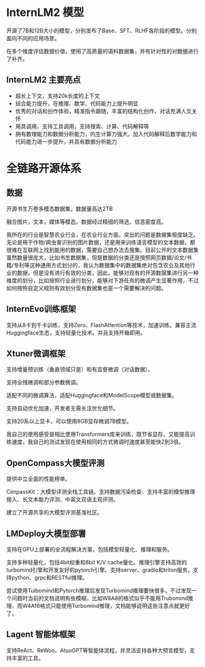 

# InternLM2 模型

开源了7B和12B大小的模型，分别发布了Base、SFT、RLHF各阶段的模型。分别面向不同的应用场景。

在多个维度评估数据价值，使用了高质量的语料数据集，并有针对性的对数据进行了补齐。 

## InternLM2 主要亮点

- 超长上下文，支持20k长度的上下文
- 综合能力提升，在推理、数学、代码能力上提升明显
- 优秀的对话和创作体验，精准指令跟随，丰富的结构化创作，对话充满人文关怀
- 用具调用，支持工具调用，支持搜索、计算、代码解释等
- 拥有数理能力和数据分析能力，内生计算力强大，加入代码解释后数学能力和代码能力进一步提升，并具有数据分析能力

# 全链路开源体系

## 数据

开源书生万卷多模态数据集，数据量高达2TB

融合图片，文本，媒体等模态。数据经过精细的筛选，信息密度高。

我所在的行业是智慧农业行业，在农业行业方面，突出的问题是数据集极度缺乏。无论是用于作物/病虫害识别的图片数据，还是用来训练语言模型的文本数据，都很难在互联网上找到能用的数据，需要自己想办法去搜集。目前公开的文本数据集虽然数量很庞大，比如书生数据集，但是数据的分类还是按照网页数据/论文/书籍/专利等这种通用方式划分的，我认为数据集中的数据集绝对包含农业及其他行业的数据，但是没有进行有效的分类，因此，能够对现有的开源数据集进行另一种维度的划分，比如按照行业进行划分，能够对下游任务的微调产生显著作用，不过如何按照自定义规则有效划分现有数据集也是一个需要解决的问题。

## InternEvo训练框架

支持从8卡到千卡训练，支持Zero、FlashAttention等技术，加速训练。兼容主流Huggingface生态，支持轻量化技术。并且支持开箱即用。

## Xtuner微调框架

支持增量预训练（垂直领域只是）和有监督微调（对话数据）。

支持全残微调和部分参数微调。

适配不同的微调算法，适配Huggingface和ModelScope模型或数据集。

支持自动优化加速，开发者无需关注优化细节。

支持20系以上显卡，可以使用8GB显存微调7B模型。

我自己的使用感受是相比使用Transformers库来训练，既节省显存，又能提高训练速度，我自己的测试发现在使用相同的方式微调时速度甚至能快2到3倍。

## OpenCompass大模型评测

提供中立全面的性能榜单。

CimpassKit：大模型评测全栈工具链。支持数据污染检查、支持丰富的模型推理接入、长文本能力评测、中英文双语主观评测。

建立了开源共享的大模型评测基准社区。

## LMDeploy大模型部署

支持在GPU上部署的全流程解决方案，包括模型轻量化、推理和服务。

支持多种轻量化，包括4bit权重和8bit K/V cache量化。推理引擎支持高效的turbomind引擎和开发友好的pytorch引擎。支持server、gradio和triton服务。支持python、grpc和RESTful推理。

尝试使用Tuibomind和Pytorch推理后发现Turbomind推理要快很多，不过发现一个问题时当前的文档说明有些模糊，比如W8A8的格式似乎不能用Trubomind推理，而W4A16格式只能使用Turbomind推理，文档能够说明这些注意点就更好了。

## Lagent 智能体框架

支持ReAct、ReWoo、AtuoGPT等智能体流程，并灵活支持各种大预言模型，支持丰富的工具。


